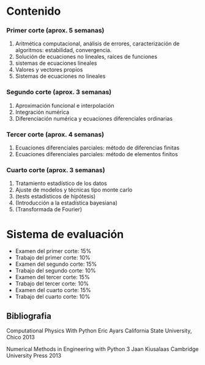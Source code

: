 # Contenido

### Primer corte (aprox. 5 semanas)

1. Aritmética computacional, análisis de errores, caracterización de algoritmos: estabilidad, convergencia.
2. Solución de ecuaciones no lineales, raíces de funciones
3. sistemas de ecuaciones lineales
4. Valores y vectores propios
5. Sistemas de ecuaciones no lineales

### Segundo corte (aprox. 3 semanas)

1. Aproximación funcional e interpolación
2. Integración numérica
3. Diferenciación numérica y ecuaciones diferenciales ordinarias

### Tercer corte (aprox. 4 semanas)

1. Ecuaciones diferenciales parciales: método de diferencias finitas
2. Ecuaciones diferenciales parciales: método de elementos finitos

### Cuarto corte (aprox. 3 semanas)

1. Tratamiento estadístico de los datos
2. Ajuste de modelos y técnicas tipo monte carlo
3. (tests estadísticos de hipótesis)
4. (Introducción a la estadística bayesiana)
5. (Transformada de Fourier)



# Sistema de evaluación

* Examen del primer corte: 15%
* Trabajo del primer corte: 10%
* Examen del segundo corte: 15%
* Trabajo del segundo corte: 10%
* Examen del tercer corte: 15%
* Trabajo del tercer corte: 10%
* Examen del cuarto corte: 15%
* Trabajo del cuarto corte: 10%

## Bibliografia

Computational Physics With Python
Eric Ayars
California State University, Chico
2013

Numerical Methods in Engineering with Python 3
Jaan Kiusalaas
Cambridge University Press
2013



